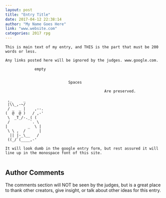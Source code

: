 ```yaml
---
layout: post
title: "Entry Title"
date: 2017-04-12 22:38:14
author: "My Name Goes Here"
link: "www.website.com" 
categories: 2017 rpg
---
```

```
This is main text of my entry, and THIS is the part that must be 200 words or less. 

Any links posted here will be ignored by the judges. www.google.com. 

             empty


                            Spaces
 
                                            Are preserved.

 ,_     _
 |\\_,-~/
 / _  _ |    ,--.
(  @  @ )   / ,-'
 \  _T_/-._( (
 /         `. \
|         _  \ |
 \ \ ,  /      |
  || |-_\__   /
 ((_/`(____,-'

It will look dumb in the google entry form, but rest assured it will line up in the monospace font of this site.


```
## Author Comments 

The comments section will NOT be seen by the judges, but is a great place to thank other creators, give insight, or talk about other ideas for this entry.
